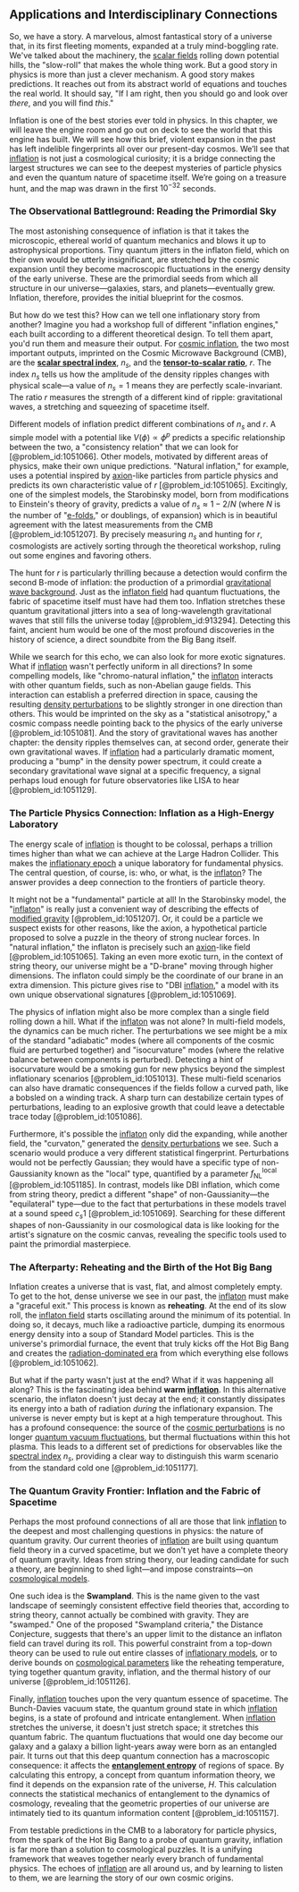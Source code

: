 ## Applications and Interdisciplinary Connections

So, we have a story. A marvelous, almost fantastical story of a universe that, in its first fleeting moments, expanded at a truly mind-boggling rate. We've talked about the machinery, the [scalar fields](@article_id:150949) rolling down potential hills, the "slow-roll" that makes the whole thing work. But a good story in physics is more than just a clever mechanism. A good story makes predictions. It reaches out from its abstract world of equations and touches the real world. It should say, "If I am right, then you should go and look over *there*, and you will find *this*."

Inflation is one of the best stories ever told in physics. In this chapter, we will leave the engine room and go out on deck to see the world that this engine has built. We will see how this brief, violent expansion in the past has left indelible fingerprints all over our present-day cosmos. We’ll see that [inflation](@article_id:160710) is not just a cosmological curiosity; it is a bridge connecting the largest structures we can see to the deepest mysteries of particle physics and even the quantum nature of spacetime itself. We’re going on a treasure hunt, and the map was drawn in the first $10^{-32}$ seconds.

### The Observational Battleground: Reading the Primordial Sky

The most astonishing consequence of inflation is that it takes the microscopic, ethereal world of quantum mechanics and blows it up to astrophysical proportions. Tiny quantum jitters in the inflaton field, which on their own would be utterly insignificant, are stretched by the cosmic expansion until they become macroscopic fluctuations in the energy density of the early universe. These are the primordial seeds from which all structure in our universe—galaxies, stars, and planets—eventually grew. Inflation, therefore, provides the initial blueprint for the cosmos.

But how do we test this? How can we tell one inflationary story from another? Imagine you had a workshop full of different "inflation engines," each built according to a different theoretical design. To tell them apart, you'd run them and measure their output. For [cosmic inflation](@article_id:156104), the two most important outputs, imprinted on the Cosmic Microwave Background (CMB), are the **[scalar spectral index](@article_id:158972)**, $n_s$, and the **[tensor-to-scalar ratio](@article_id:158879)**, $r$. The index $n_s$ tells us how the amplitude of the density ripples changes with physical scale—a value of $n_s=1$ means they are perfectly scale-invariant. The ratio $r$ measures the strength of a different kind of ripple: gravitational waves, a stretching and squeezing of spacetime itself.

Different models of inflation predict different combinations of $n_s$ and $r$. A simple model with a potential like $V(\phi) \propto \phi^p$ predicts a specific relationship between the two, a "consistency relation" that we can look for [@problem_id:1051066]. Other models, motivated by different areas of physics, make their own unique predictions. "Natural inflation," for example, uses a potential inspired by [axion](@article_id:156014)-like particles from particle physics and predicts its own characteristic value of $r$ [@problem_id:1051065]. Excitingly, one of the simplest models, the Starobinsky model, born from modifications to Einstein's theory of gravity, predicts a value of $n_s \approx 1 - 2/N$ (where $N$ is the number of "[e-folds](@article_id:157982)," or doublings, of expansion) which is in beautiful agreement with the latest measurements from the CMB [@problem_id:1051207]. By precisely measuring $n_s$ and hunting for $r$, cosmologists are actively sorting through the theoretical workshop, ruling out some engines and favoring others.

The hunt for $r$ is particularly thrilling because a detection would confirm the second B-mode of inflation: the production of a primordial [gravitational wave background](@article_id:634702). Just as the [inflaton field](@article_id:157026) had quantum fluctuations, the fabric of spacetime itself must have had them too. Inflation stretches these quantum gravitational jitters into a sea of long-wavelength gravitational waves that still fills the universe today [@problem_id:913294]. Detecting this faint, ancient hum would be one of the most profound discoveries in the history of science, a direct soundbite from the Big Bang itself.

While we search for this echo, we can also look for more exotic signatures. What if [inflation](@article_id:160710) wasn't perfectly uniform in all directions? In some compelling models, like "chromo-natural inflation," the [inflaton](@article_id:161669) interacts with other quantum fields, such as non-Abelian gauge fields. This interaction can establish a preferred direction in space, causing the resulting [density perturbations](@article_id:159052) to be slightly stronger in one direction than others. This would be imprinted on the sky as a "statistical anisotropy," a cosmic compass needle pointing back to the physics of the early universe [@problem_id:1051081]. And the story of gravitational waves has another chapter: the density ripples themselves can, at second order, generate their own gravitational waves. If [inflation](@article_id:160710) had a particularly dramatic moment, producing a "bump" in the density power spectrum, it could create a secondary gravitational wave signal at a specific frequency, a signal perhaps loud enough for future observatories like LISA to hear [@problem_id:1051129].

### The Particle Physics Connection: Inflation as a High-Energy Laboratory

The energy scale of [inflation](@article_id:160710) is thought to be colossal, perhaps a trillion times higher than what we can achieve at the Large Hadron Collider. This makes the [inflationary epoch](@article_id:161148) a unique laboratory for fundamental physics. The central question, of course, is: who, or what, is the [inflaton](@article_id:161669)? The answer provides a deep connection to the frontiers of particle theory.

It might not be a "fundamental" particle at all! In the Starobinsky model, the "[inflaton](@article_id:161669)" is really just a convenient way of describing the effects of [modified gravity](@article_id:158365) [@problem_id:1051207]. Or, it could be a particle we suspect exists for other reasons, like the axion, a hypothetical particle proposed to solve a puzzle in the theory of strong nuclear forces. In "natural inflation," the inflaton is precisely such an [axion](@article_id:156014)-like field [@problem_id:1051065]. Taking an even more exotic turn, in the context of string theory, our universe might be a "D-brane" moving through higher dimensions. The inflaton could simply be the coordinate of our brane in an extra dimension. This picture gives rise to "DBI [inflation](@article_id:160710)," a model with its own unique observational signatures [@problem_id:1051069].

The physics of inflation might also be more complex than a single field rolling down a hill. What if the [inflaton](@article_id:161669) was not alone? In multi-field models, the dynamics can be much richer. The perturbations we see might be a mix of the standard "adiabatic" modes (where all components of the cosmic fluid are perturbed together) and "isocurvature" modes (where the relative balance between components is perturbed). Detecting a hint of isocurvature would be a smoking gun for new physics beyond the simplest inflationary scenarios [@problem_id:1051013]. These multi-field scenarios can also have dramatic consequences if the fields follow a curved path, like a bobsled on a winding track. A sharp turn can destabilize certain types of perturbations, leading to an explosive growth that could leave a detectable trace today [@problem_id:1051086].

Furthermore, it's possible the [inflaton](@article_id:161669) only did the expanding, while another field, the "curvaton," generated the [density perturbations](@article_id:159052) we see. Such a scenario would produce a very different statistical fingerprint. Perturbations would not be perfectly Gaussian; they would have a specific type of non-Gaussianity known as the "local" type, quantified by a parameter $f_{\text{NL}}^{\text{local}}$ [@problem_id:1051185]. In contrast, models like DBI inflation, which come from string theory, predict a different "shape" of non-Gaussianity—the "equilateral" type—due to the fact that perturbations in these models travel at a sound speed $c_s  1$ [@problem_id:1051069]. Searching for these different shapes of non-Gaussianity in our cosmological data is like looking for the artist's signature on the cosmic canvas, revealing the specific tools used to paint the primordial masterpiece.

### The Afterparty: Reheating and the Birth of the Hot Big Bang

Inflation creates a universe that is vast, flat, and almost completely empty. To get to the hot, dense universe we see in our past, the [inflaton](@article_id:161669) must make a "graceful exit." This process is known as **reheating**. At the end of its slow roll, the [inflaton field](@article_id:157026) starts oscillating around the minimum of its potential. In doing so, it decays, much like a radioactive particle, dumping its enormous energy density into a soup of Standard Model particles. This is the universe's primordial furnace, the event that truly kicks off the Hot Big Bang and creates the [radiation-dominated era](@article_id:261392) from which everything else follows [@problem_id:1051062].

But what if the party wasn't just at the end? What if it was happening all along? This is the fascinating idea behind **warm [inflation](@article_id:160710)**. In this alternative scenario, the inflaton doesn't just decay at the end; it constantly dissipates its energy into a bath of radiation *during* the inflationary expansion. The universe is never empty but is kept at a high temperature throughout. This has a profound consequence: the source of the [cosmic perturbations](@article_id:158205) is no longer [quantum vacuum fluctuations](@article_id:141088), but thermal fluctuations within this hot plasma. This leads to a different set of predictions for observables like the [spectral index](@article_id:158678) $n_s$, providing a clear way to distinguish this warm scenario from the standard cold one [@problem_id:1051177].

### The Quantum Gravity Frontier: Inflation and the Fabric of Spacetime

Perhaps the most profound connections of all are those that link [inflation](@article_id:160710) to the deepest and most challenging questions in physics: the nature of quantum gravity. Our current theories of [inflation](@article_id:160710) are built using quantum field theory in a curved spacetime, but we don't yet have a complete theory of quantum gravity. Ideas from string theory, our leading candidate for such a theory, are beginning to shed light—and impose constraints—on [cosmological models](@article_id:160922).

One such idea is the **Swampland**. This is the name given to the vast landscape of seemingly consistent effective field theories that, according to string theory, cannot actually be combined with gravity. They are "swamped." One of the proposed "Swampland criteria," the Distance Conjecture, suggests that there's an upper limit to the distance an inflaton field can travel during its roll. This powerful constraint from a top-down theory can be used to rule out entire classes of [inflationary models](@article_id:160872), or to derive bounds on [cosmological parameters](@article_id:160844) like the reheating temperature, tying together quantum gravity, inflation, and the thermal history of our universe [@problem_id:1051126].

Finally, [inflation](@article_id:160710) touches upon the very quantum essence of spacetime. The Bunch-Davies vacuum state, the quantum ground state in which [inflation](@article_id:160710) begins, is a state of profound and intricate entanglement. When [inflation](@article_id:160710) stretches the universe, it doesn't just stretch space; it stretches this quantum fabric. The quantum fluctuations that would one day become our galaxy and a galaxy a billion light-years away were born as an entangled pair. It turns out that this deep quantum connection has a macroscopic consequence: it affects the **[entanglement entropy](@article_id:140324)** of regions of space. By calculating this entropy, a concept from quantum information theory, we find it depends on the expansion rate of the universe, $H$. This calculation connects the statistical mechanics of entanglement to the dynamics of cosmology, revealing that the geometric properties of our universe are intimately tied to its quantum information content [@problem_id:1051157].

From testable predictions in the CMB to a laboratory for particle physics, from the spark of the Hot Big Bang to a probe of quantum gravity, inflation is far more than a solution to cosmological puzzles. It is a unifying framework that weaves together nearly every branch of fundamental physics. The echoes of [inflation](@article_id:160710) are all around us, and by learning to listen to them, we are learning the story of our own cosmic origins.